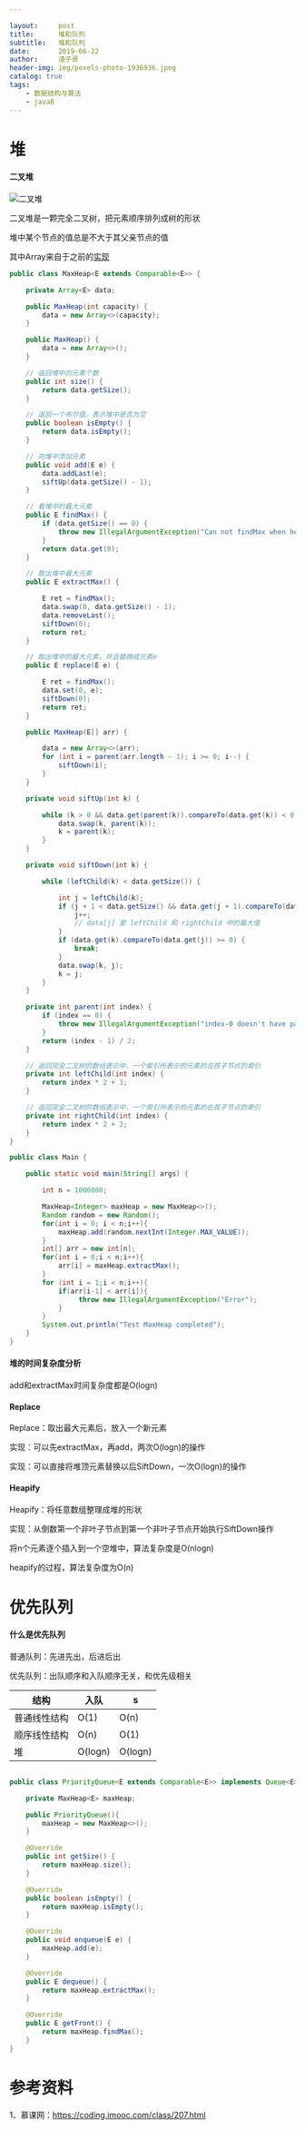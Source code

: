 ```yaml
---

layout:     post
title:      堆和队列
subtitle:   堆和队列
date:       2019-06-22
author:     渣子哥
header-img: img/pexels-photo-1936936.jpeg
catalog: true
tags:
    - 数据结构与算法
    - java8
---
```




# 堆

#### 二叉堆



![二叉堆](https://zhazige-com.oss-cn-qingdao.aliyuncs.com/data-structure/MaxHeap.jpg?x-oss-process=style/watermark)



二叉堆是一颗完全二叉树，把元素顺序排列成树的形状

堆中某个节点的值总是不大于其父亲节点的值

其中Array来自于之前的[实现](https://zhazige.com/2019/05/19/数组-栈与队列/)

```java
public class MaxHeap<E extends Comparable<E>> {

    private Array<E> data;

    public MaxHeap(int capacity) {
        data = new Array<>(capacity);
    }

    public MaxHeap() {
        data = new Array<>();
    }

    // 返回堆中的元素个数
    public int size() {
        return data.getSize();
    }

    // 返回一个布尔值，表示堆中是否为空
    public boolean isEmpty() {
        return data.isEmpty();
    }

    // 向堆中添加元素
    public void add(E e) {
        data.addLast(e);
        siftUp(data.getSize() - 1);
    }

    // 看堆中的最大元素
    public E findMax() {
        if (data.getSize() == 0) {
            throw new IllegalArgumentException("Can not findMax when heap is empty.");
        }
        return data.get(0);
    }

    // 取出堆中最大元素
    public E extractMax() {

        E ret = findMax();
        data.swap(0, data.getSize() - 1);
        data.removeLast();
        siftDown(0);
        return ret;
    }

    // 取出堆中的最大元素，并且替换成元素e
    public E replace(E e) {

        E ret = findMax();
        data.set(0, e);
        siftDown(0);
        return ret;
    }

    public MaxHeap(E[] arr) {

        data = new Array<>(arr);
        for (int i = parent(arr.length - 1); i >= 0; i--) {
            siftDown(i);
        }
    }

    private void siftUp(int k) {

        while (k > 0 && data.get(parent(k)).compareTo(data.get(k)) < 0) {
            data.swap(k, parent(k));
            k = parent(k);
        }
    }

    private void siftDown(int k) {

        while (leftChild(k) < data.getSize()) {

            int j = leftChild(k);
            if (j + 1 < data.getSize() && data.get(j + 1).compareTo(data.get(j)) > 0) {
                j++;
                // data[j] 是 leftChild 和 rightChild 中的最大值
            }
            if (data.get(k).compareTo(data.get(j)) >= 0) {
                break;
            }
            data.swap(k, j);
            k = j;
        }
    }

    private int parent(int index) {
        if (index == 0) {
            throw new IllegalArgumentException("index-0 doesn't have parent.");
        }
        return (index - 1) / 2;
    }

    // 返回完全二叉树的数组表示中，一个索引所表示的元素的左孩子节点的索引
    private int leftChild(int index) {
        return index * 2 + 1;
    }

    // 返回完全二叉树的数组表示中，一个索引所表示的元素的右孩子节点的索引
    private int rightChild(int index) {
        return index * 2 + 2;
    }
}
```



```java
public class Main {

    public static void main(String[] args) {

        int n = 1000000;

        MaxHeap<Integer> maxHeap = new MaxHeap<>();
        Random random = new Random();
        for(int i = 0; i < n;i++){
            maxHeap.add(random.nextInt(Integer.MAX_VALUE));
        }
        int[] arr = new int[n];
        for(int i = 0;i < n;i++){
            arr[i] = maxHeap.extractMax();
        }
        for (int i = 1;i < n;i++){
            if(arr[i-1] < arr[i]){
                 throw new IllegalArgumentException("Error");
            }
        }
        System.out.println("Test MaxHeap completed");
    }
}
```



#### 堆的时间复杂度分析

add和extractMax时间复杂度都是O(logn)



#### Replace

Replace：取出最大元素后，放入一个新元素

实现：可以先extractMax，再add，两次O(logn)的操作

实现：可以直接将堆顶元素替换以后SiftDown，一次O(logn)的操作

#### Heapify

Heapify：将任意数组整理成堆的形状

实现：从倒数第一个非叶子节点到第一个非叶子节点开始执行SiftDown操作

将n个元素逐个插入到一个空堆中，算法复杂度是O(nlogn)

heapify的过程，算法复杂度为O(n)



# 优先队列

#### 什么是优先队列

普通队列：先进先出，后进后出

优先队列：出队顺序和入队顺序无关，和优先级相关

| 结构         | 入队    | s       |
| ------------ | ------- | ------- |
| 普通线性结构 | O(1)    | O(n)    |
| 顺序线性结构 | O(n)    | O(1)    |
| 堆           | O(logn) | O(logn) |



```java

```



```java
public class PriorityQueue<E extends Comparable<E>> implements Queue<E> {

    private MaxHeap<E> maxHeap;

    public PriorityQueue(){
        maxHeap = new MaxHeap<>();
    }

    @Override
    public int getSize() {
        return maxHeap.size();
    }

    @Override
    public boolean isEmpty() {
        return maxHeap.isEmpty();
    }

    @Override
    public void enqueue(E e) {
        maxHeap.add(e);
    }

    @Override
    public E dequeue() {
        return maxHeap.extractMax();
    }

    @Override
    public E getFront() {
        return maxHeap.findMax();
    }
}
```





# 参考资料

1、慕课网：https://coding.imooc.com/class/207.html
